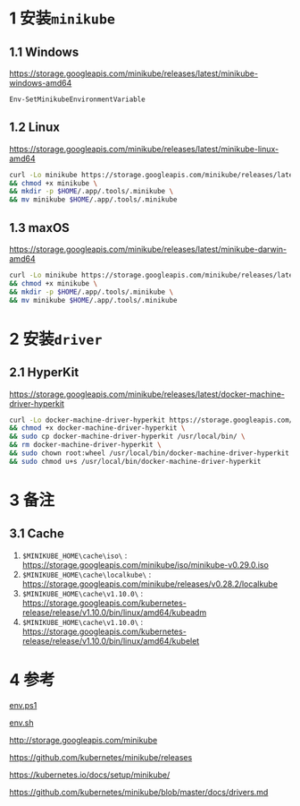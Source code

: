# 1 安装`minikube`

## 1.1 Windows

https://storage.googleapis.com/minikube/releases/latest/minikube-windows-amd64

```powershell
Env-SetMinikubeEnvironmentVariable
```

## 1.2 Linux

https://storage.googleapis.com/minikube/releases/latest/minikube-linux-amd64

```sh
curl -Lo minikube https://storage.googleapis.com/minikube/releases/latest/minikube-linux-amd64 \
&& chmod +x minikube \
&& mkdir -p $HOME/.app/.tools/.minikube \
&& mv minikube $HOME/.app/.tools/.minikube
```

## 1.3 maxOS

https://storage.googleapis.com/minikube/releases/latest/minikube-darwin-amd64

```sh
curl -Lo minikube https://storage.googleapis.com/minikube/releases/latest/minikube-darwin-amd64 \
&& chmod +x minikube \
&& mkdir -p $HOME/.app/.tools/.minikube \
&& mv minikube $HOME/.app/.tools/.minikube
```

# 2 安装`driver`

## 2.1 HyperKit

https://storage.googleapis.com/minikube/releases/latest/docker-machine-driver-hyperkit

```sh
curl -Lo docker-machine-driver-hyperkit https://storage.googleapis.com/minikube/releases/latest/docker-machine-driver-hyperkit \
&& chmod +x docker-machine-driver-hyperkit \
&& sudo cp docker-machine-driver-hyperkit /usr/local/bin/ \
&& rm docker-machine-driver-hyperkit \
&& sudo chown root:wheel /usr/local/bin/docker-machine-driver-hyperkit \
&& sudo chmod u+s /usr/local/bin/docker-machine-driver-hyperkit
```

# 3 备注

## 3.1 Cache

1. `$MINIKUBE_HOME\cache\iso\` : https://storage.googleapis.com/minikube/iso/minikube-v0.29.0.iso
2. `$MINIKUBE_HOME\cache\localkube\` : https://storage.googleapis.com/minikube/releases/v0.28.2/localkube
3. `$MINIKUBE_HOME\cache\v1.10.0\` : https://storage.googleapis.com/kubernetes-release/release/v1.10.0/bin/linux/amd64/kubeadm
4. `$MINIKUBE_HOME\cache\v1.10.0\` : https://storage.googleapis.com/kubernetes-release/release/v1.10.0/bin/linux/amd64/kubelet

# 4 参考

[env.ps1]

[env.sh]

http://storage.googleapis.com/minikube

https://github.com/kubernetes/minikube/releases

https://kubernetes.io/docs/setup/minikube/

https://github.com/kubernetes/minikube/blob/master/docs/drivers.md


[env.sh]:../../shell/env.sh

[env.ps1]:../../powershell/functions/env/env.ps1
